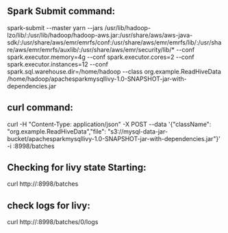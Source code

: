 Spark Submit command:
---------------------
spark-submit --master yarn --jars /usr/lib/hadoop-lzo/lib/:/usr/lib/hadoop/hadoop-aws.jar:/usr/share/aws/aws-java-sdk/:/usr/share/aws/emr/emrfs/conf:/usr/share/aws/emr/emrfs/lib/:/usr/share/aws/emr/emrfs/auxlib/:/usr/share/aws/emr/security/lib/* --conf spark.executor.memory=4g --conf spark.executor.cores=2 --conf spark.executor.instances=12 --conf spark.sql.warehouse.dir=/home/hadoop --class org.example.ReadHiveData /home/hadoop/apachesparkmysqllivy-1.0-SNAPSHOT-jar-with-dependencies.jar

curl command:
-------------
curl -H "Content-Type: application/json" -X POST --data '{"className": "org.example.ReadHiveData","file": "s3://mysql-data-jar-bucket/apachesparkmysqllivy-1.0-SNAPSHOT-jar-with-dependencies.jar"}' -i :8998/batches

Checking for livy state Starting:
---------------------------------
curl http://:8998/batches

check logs for livy:
--------------------
curl http://:8998/batches/0/logs
